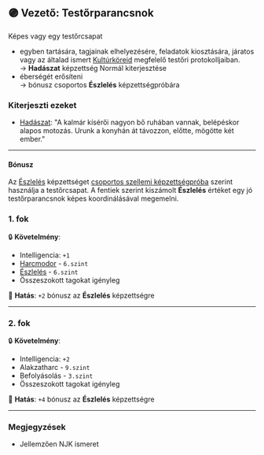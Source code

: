 ## 🟣 Vezető: Testőrparancsnok

Képes vagy egy testőrcsapat 
- egyben tartására, tagjainak elhelyezésére, feladatok kiosztására, járatos vagy az általad ismert [Kultúrköreid](../fortelyok.kiemelt/kulturkor.md) megfelelő testőri protokolljaiban.\
→ **Hadászat** képzettség Normál kiterjesztése
- éberségét erősíteni\
→ bónusz csoportos **Észlelés** képzettségpróbára

### Kiterjeszti ezeket

- [Hadászat](../kepzettsegek.primer.altalanos/hadaszat.md): "A kalmár kísérői nagyon bő ruhában vannak, belépéskor alapos motozás. Urunk a konyhán át távozzon, előtte, mögötte két ember."

---
#### Bónusz

Az [Észlelés](../kepzettsegek.primer.harci/alakzatharc.md) képzettséget [csoportos szellemi képzettségpróba](../037_csoportos_kepzettsegproba.md#%EF%B8%8F-2-csoportos-szellemi-k%C3%A9pzetts%C3%A9gpr%C3%B3ba) szerint használja a testőrcsapat. A fentiek szerint kiszámolt **Észlelés** értéket egy jó testőrparancsnok képes koordinálásával megemelni.

### 1. fok

🔒 **Követelmény**:
- Intelligencia: `+1`
- [Harcmodor](../kepzettsegek.primer.harci/harcmodor.md) - `6.szint`
- [Észlelés](../kepzettsegek.primer.altalanos/eszleles.md) - `6.szint`
- Összeszokott tagokat igényleg

🌟 **Hatás**: `+2` bónusz az **Észlelés** képzettségre

---
### 2. fok

🔒 **Követelmény**:
- Intelligencia: `+2`
- Alakzatharc - `9.szint`
- Befolyásolás - `3.szint`
- Összeszokott tagokat igényleg

🌟 **Hatás**: `+4` bónusz az **Észlelés** képzettségre

---
### Megjegyzések

- Jellemzően NJK ismeret
